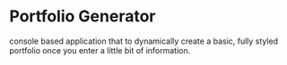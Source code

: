 # Portfolio Generator

console based application that to dynamically create a basic, fully styled portfolio once you enter a little bit of information.
